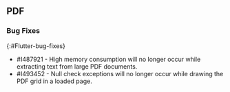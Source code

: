 ## PDF 

### Bug Fixes 
{:#Flutter-bug-fixes} 

* \#I487921 -   High memory consumption will no longer occur while extracting text from large PDF documents.
* \#I493452 -   Null check exceptions will no longer occur while drawing the PDF grid in a loaded page.